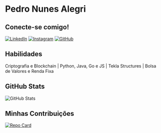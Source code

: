 # Pedro Nunes Alegri

## Conecte-se comigo!
[![LinkedIn](https://img.shields.io/badge/LinkedIn-0077B5?style=for-the-badge&logo=linkedin&logoColor=white)](https://www.linkedin.com/in/pedroalegri/)
[![Instagram](https://img.shields.io/badge/-Instagram-%23E4405F?style=for-the-badge&logo=instagram&logoColor=white)](https://www.instagram.com/pedro.nal/)
[![GitHub](https://img.shields.io/badge/GitHub-100000?style=for-the-badge&logo=github&logoColor=white)](https://github.com/pedronal)

## Habilidades

Criptografia e Blockchain | Python, Java, Go e JS | Tekla Structures | Bolsa de Valores e Renda Fixa

## GitHub Stats
![GitHub Stats](https://github-readme-stats.vercel.app/api?username=pedronal&theme=transparent&bg_color=000&border_color=30A3DC&show_icons=true&icon_color=30A3DC&title_color=E94D5F&text_color=FFF)


## Minhas Contribuições

[![Repo Card](https://github-readme-stats.vercel.app/api/pin/?username=pedronal&repo=Ecos-de-Eudora&bg_color=000&border_color=30A3DC&show_icons=true&icon_color=30A3DC&title_color=E94D5F&text_color=FFF)](https://github.com/pedronal/Ecos-de-Eudora)
